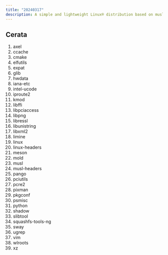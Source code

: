 ```yaml
---
title: "20240317"
description: A simple and lightweight Linux® distribution based on musl libc and toybox
---
```


## Cerata
1. axel
2. ccache
3. cmake
4. elfutils
5. expat
6. glib
7. hwdata
8. iana-etc
9. intel-ucode
10. iproute2
11. kmod
12. libffi
13. libpciaccess
14. libpng
15. libressl
16. libunistring
17. libxml2
18. limine
19. linux
20. linux-headers
21. meson
22. mold
23. musl
24. musl-headers
25. pango
26. pciutils
27. pcre2
28. pixman
29. pkgconf
30. psmisc
31. python
32. shadow
33. slibtool
34. squashfs-tools-ng
35. sway
36. ugrep
37. vim
38. wlroots
39. xz
